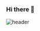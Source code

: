 ### Hi there 👋

![header](https://capsule-render.vercel.app/api?type=wave&color=auto&height=250&section=header&text=Seonggyeong%20GitHub&fontSize=50)

